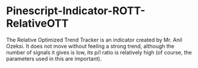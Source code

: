# Pinescript-Indicator-ROTT-RelativeOTT
 The Relative Optimized Trend Tracker is an indicator created by Mr. Anil Ozeksi. It does not move without feeling a strong trend, although the number of signals it gives is low, its p/l ratio is relatively high (of course, the parameters used in this are important). 
